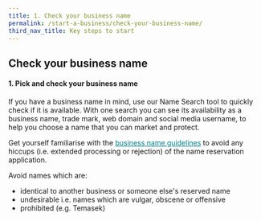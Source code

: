 ```yaml
---
title: 1. Check your business name
permalink: /start-a-business/check-your-business-name/
third_nav_title: Key steps to start
---
```


## Check your business name

#### 1. Pick and check your business name

If you have a business name in mind, use our Name Search tool to quickly check if it is available. With one search you can see its availability as a business name, trade mark, web domain and social media username, to help you choose a name that you can market and protect. 

Get yourself familiarise with the <a href="https://www.acra.gov.sg/docs/default-source/default-document-library/training-and-resources/publications/practice-directions/2003/PracticeDirectionNo4of2003.pdf" target="_blank" style="color:#037e8a">business name guidelines</a> to avoid any hiccups (i.e. extended processing or rejection) of the name reservation application. 

Avoid names which are:
* identical to another business or someone else's reserved name
* undesirable i.e. names which are vulgar, obscene or offensive
* prohibited (e.g. Temasek)